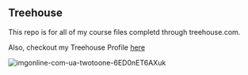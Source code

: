 ## Treehouse

This repo is for all of my course files completd through treehouse.com. 

Also, checkout my Treehouse Profile [here](https://teamtreehouse.com/chrisapplegate)

![imgonline-com-ua-twotoone-6ED0nET6AXuk](https://user-images.githubusercontent.com/84049296/118403184-3c8aff00-b63b-11eb-9cd3-45b190b42ddd.jpg)
